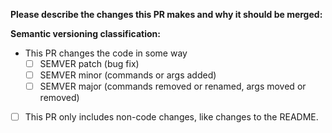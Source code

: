 **Please describe the changes this PR makes and why it should be merged:**

**Semantic versioning classification:**

* This PR changes the code in some way
  - [ ] SEMVER patch (bug fix)
  - [ ] SEMVER minor (commands or args added)
  - [ ] SEMVER major (commands removed or renamed, args moved or removed)
- [ ] This PR only includes non-code changes, like changes to the README.
